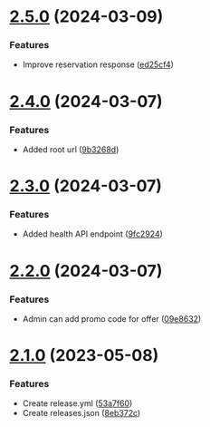 # [2.5.0](https://github.com/hossainchisty/Zahrat-Al-Bustan-Server/compare/v2.4.0...v2.5.0) (2024-03-09)


### Features

* Improve reservation response ([ed25cf4](https://github.com/hossainchisty/Zahrat-Al-Bustan-Server/commit/ed25cf400173f3b55f1c9d9074beb4bb97f8c547))



# [2.4.0](https://github.com/hossainchisty/Zahrat-Al-Bustan-Server/compare/v2.3.0...v2.4.0) (2024-03-07)


### Features

* Added root url ([9b3268d](https://github.com/hossainchisty/Zahrat-Al-Bustan-Server/commit/9b3268d504dd8a7d64eafad25c4e1535c6289633))



# [2.3.0](https://github.com/hossainchisty/Zahrat-Al-Bustan-Server/compare/v2.2.0...v2.3.0) (2024-03-07)


### Features

* Added health API endpoint ([9fc2924](https://github.com/hossainchisty/Zahrat-Al-Bustan-Server/commit/9fc292463fa055aef40ca60f8aefdbf76215aaba))



# [2.2.0](https://github.com/hossainchisty/Zahrat-Al-Bustan-Server/compare/v2.1.0...v2.2.0) (2024-03-07)


### Features

* Admin can add  promo code for offer ([09e8632](https://github.com/hossainchisty/Zahrat-Al-Bustan-Server/commit/09e86326d2bcdf19c7756838767d5c6ba6089379))



# [2.1.0](https://github.com/hossainchisty/Zahrat-Al-Bustan-Server/compare/v1.0.0...v2.1.0) (2023-05-08)


### Features

* Create release.yml ([53a7f60](https://github.com/hossainchisty/Zahrat-Al-Bustan-Server/commit/53a7f6026932f1c2901d4f8f4b8412e08ac5abe8))
* Create releases.json ([8eb372c](https://github.com/hossainchisty/Zahrat-Al-Bustan-Server/commit/8eb372c15d7c9fced15e5f40e2ca825254f3a88c))




